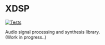 # XDSP

[![Tests](https://github.com/butchwarns/XDSP/actions/workflows/integrate.yaml/badge.svg)](https://github.com/butchwarns/XDSP/actions/workflows/integrate.yaml)

Audio signal processing and synthesis library.  
(Work in progress..)
